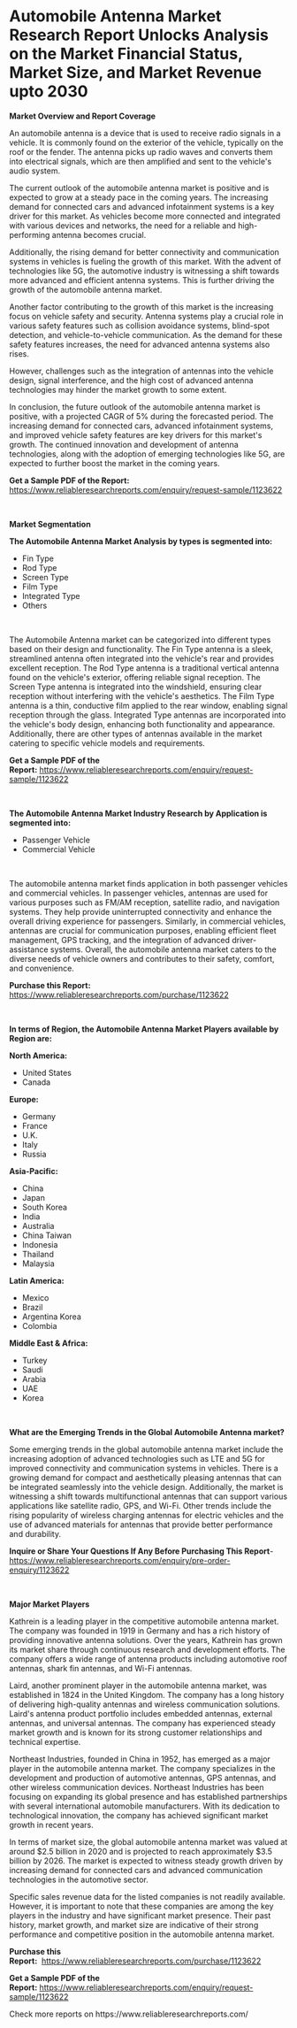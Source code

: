 <p><h1>Automobile Antenna Market Research Report Unlocks Analysis on the Market Financial Status, Market Size, and Market Revenue upto 2030</h1></p><p><strong>Market Overview and Report Coverage</strong></p>
<p><p>An automobile antenna is a device that is used to receive radio signals in a vehicle. It is commonly found on the exterior of the vehicle, typically on the roof or the fender. The antenna picks up radio waves and converts them into electrical signals, which are then amplified and sent to the vehicle's audio system.</p><p>The current outlook of the automobile antenna market is positive and is expected to grow at a steady pace in the coming years. The increasing demand for connected cars and advanced infotainment systems is a key driver for this market. As vehicles become more connected and integrated with various devices and networks, the need for a reliable and high-performing antenna becomes crucial.</p><p>Additionally, the rising demand for better connectivity and communication systems in vehicles is fueling the growth of this market. With the advent of technologies like 5G, the automotive industry is witnessing a shift towards more advanced and efficient antenna systems. This is further driving the growth of the automobile antenna market.</p><p>Another factor contributing to the growth of this market is the increasing focus on vehicle safety and security. Antenna systems play a crucial role in various safety features such as collision avoidance systems, blind-spot detection, and vehicle-to-vehicle communication. As the demand for these safety features increases, the need for advanced antenna systems also rises.</p><p>However, challenges such as the integration of antennas into the vehicle design, signal interference, and the high cost of advanced antenna technologies may hinder the market growth to some extent.</p><p>In conclusion, the future outlook of the automobile antenna market is positive, with a projected CAGR of 5% during the forecasted period. The increasing demand for connected cars, advanced infotainment systems, and improved vehicle safety features are key drivers for this market's growth. The continued innovation and development of antenna technologies, along with the adoption of emerging technologies like 5G, are expected to further boost the market in the coming years.</p></p>
<p><strong>Get a Sample PDF of the Report:</strong> <a href="https://www.reliableresearchreports.com/enquiry/request-sample/1123622">https://www.reliableresearchreports.com/enquiry/request-sample/1123622</a></p>
<p>&nbsp;</p>
<p><strong>Market Segmentation</strong></p>
<p><strong>The Automobile Antenna Market Analysis by types is segmented into:</strong></p>
<p><ul><li>Fin Type</li><li>Rod Type</li><li>Screen Type</li><li>Film Type</li><li>Integrated Type</li><li>Others</li></ul></p>
<p>&nbsp;</p>
<p><p>The Automobile Antenna market can be categorized into different types based on their design and functionality. The Fin Type antenna is a sleek, streamlined antenna often integrated into the vehicle's rear and provides excellent reception. The Rod Type antenna is a traditional vertical antenna found on the vehicle's exterior, offering reliable signal reception. The Screen Type antenna is integrated into the windshield, ensuring clear reception without interfering with the vehicle's aesthetics. The Film Type antenna is a thin, conductive film applied to the rear window, enabling signal reception through the glass. Integrated Type antennas are incorporated into the vehicle's body design, enhancing both functionality and appearance. Additionally, there are other types of antennas available in the market catering to specific vehicle models and requirements.</p></p>
<p><strong>Get a Sample PDF of the Report:</strong>&nbsp;<a href="https://www.reliableresearchreports.com/enquiry/request-sample/1123622">https://www.reliableresearchreports.com/enquiry/request-sample/1123622</a></p>
<p>&nbsp;</p>
<p><strong>The Automobile Antenna Market Industry Research by Application is segmented into:</strong></p>
<p><ul><li>Passenger Vehicle</li><li>Commercial Vehicle</li></ul></p>
<p>&nbsp;</p>
<p><p>The automobile antenna market finds application in both passenger vehicles and commercial vehicles. In passenger vehicles, antennas are used for various purposes such as FM/AM reception, satellite radio, and navigation systems. They help provide uninterrupted connectivity and enhance the overall driving experience for passengers. Similarly, in commercial vehicles, antennas are crucial for communication purposes, enabling efficient fleet management, GPS tracking, and the integration of advanced driver-assistance systems. Overall, the automobile antenna market caters to the diverse needs of vehicle owners and contributes to their safety, comfort, and convenience.</p></p>
<p><strong>Purchase this Report:</strong>&nbsp; <a href="https://www.reliableresearchreports.com/purchase/1123622">https://www.reliableresearchreports.com/purchase/1123622</a></p>
<p>&nbsp;</p>
<p><strong>In terms of Region, the Automobile Antenna Market Players available by Region are:</strong></p>
<p>
    <p> <strong> North America: </strong>
        <ul>
            <li>United States</li>
            <li>Canada</li>
        </ul>
        </p> 
    <p> <strong> Europe: </strong>
        <ul>
            <li>Germany</li>
            <li>France</li>
            <li>U.K.</li>
            <li>Italy</li>
            <li>Russia</li>
        </ul>
        </p> 
    <p> <strong> Asia-Pacific: </strong>
        <ul>
            <li>China</li>
            <li>Japan</li>
            <li>South Korea</li>
            <li>India</li>
            <li>Australia</li>
            <li>China Taiwan</li>
            <li>Indonesia</li>
            <li>Thailand</li>
            <li>Malaysia</li>
        </ul>
        </p> 
    <p> <strong> Latin America: </strong>
        <ul>
            <li>Mexico</li>
            <li>Brazil</li>
            <li>Argentina Korea</li>
            <li>Colombia</li>
        </ul>
        </p> 
    <p> <strong> Middle East & Africa: </strong>
        <ul>
            <li>Turkey</li>
            <li>Saudi</li>
            <li>Arabia</li>
            <li>UAE</li>
            <li>Korea</li>
        </ul>
    </p>
    </p>
<p>&nbsp;</p>
<p><strong>What are the Emerging Trends in the Global Automobile Antenna market?</strong></p>
<p><p>Some emerging trends in the global automobile antenna market include the increasing adoption of advanced technologies such as LTE and 5G for improved connectivity and communication systems in vehicles. There is a growing demand for compact and aesthetically pleasing antennas that can be integrated seamlessly into the vehicle design. Additionally, the market is witnessing a shift towards multifunctional antennas that can support various applications like satellite radio, GPS, and Wi-Fi. Other trends include the rising popularity of wireless charging antennas for electric vehicles and the use of advanced materials for antennas that provide better performance and durability.</p></p>
<p><strong>Inquire or Share Your Questions If Any Before Purchasing This Report</strong>- <a href="https://www.reliableresearchreports.com/enquiry/pre-order-enquiry/1123622">https://www.reliableresearchreports.com/enquiry/pre-order-enquiry/1123622</a></p>
<p>&nbsp;</p>
<p><strong>Major Market Players</strong></p>
<p><p>Kathrein is a leading player in the competitive automobile antenna market. The company was founded in 1919 in Germany and has a rich history of providing innovative antenna solutions. Over the years, Kathrein has grown its market share through continuous research and development efforts. The company offers a wide range of antenna products including automotive roof antennas, shark fin antennas, and Wi-Fi antennas.</p><p>Laird, another prominent player in the automobile antenna market, was established in 1824 in the United Kingdom. The company has a long history of delivering high-quality antennas and wireless communication solutions. Laird's antenna product portfolio includes embedded antennas, external antennas, and universal antennas. The company has experienced steady market growth and is known for its strong customer relationships and technical expertise.</p><p>Northeast Industries, founded in China in 1952, has emerged as a major player in the automobile antenna market. The company specializes in the development and production of automotive antennas, GPS antennas, and other wireless communication devices. Northeast Industries has been focusing on expanding its global presence and has established partnerships with several international automobile manufacturers. With its dedication to technological innovation, the company has achieved significant market growth in recent years.</p><p>In terms of market size, the global automobile antenna market was valued at around $2.5 billion in 2020 and is projected to reach approximately $3.5 billion by 2026. The market is expected to witness steady growth driven by increasing demand for connected cars and advanced communication technologies in the automotive sector.</p><p>Specific sales revenue data for the listed companies is not readily available. However, it is important to note that these companies are among the key players in the industry and have significant market presence. Their past history, market growth, and market size are indicative of their strong performance and competitive position in the automobile antenna market.</p></p>
<p><strong>Purchase this Report:</strong>&nbsp;&nbsp;<a href="https://www.reliableresearchreports.com/purchase/1123622">https://www.reliableresearchreports.com/purchase/1123622</a></p>
<p></p>
<p><strong>Get a Sample PDF of the Report:</strong>&nbsp;<a href="https://www.reliableresearchreports.com/enquiry/request-sample/1123622">https://www.reliableresearchreports.com/enquiry/request-sample/1123622</a></p>
<p>Check more reports on https://www.reliableresearchreports.com/</p>